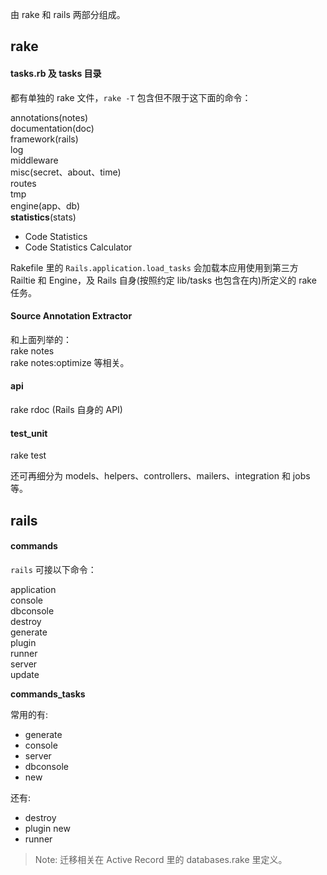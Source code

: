 由 rake 和 rails 两部分组成。

## rake

#### tasks.rb 及 tasks 目录

都有单独的 rake 文件，`rake -T` 包含但不限于这下面的命令：

annotations(notes)  
documentation(doc)  
framework(rails)  
log  
middleware  
misc(secret、about、time)  
routes  
tmp  
engine(app、db)  
**statistics**(stats)  
- Code Statistics
- Code Statistics Calculator

Rakefile 里的 `Rails.application.load_tasks` 会加载本应用使用到第三方 Railtie 和 Engine，及 Rails 自身(按照约定 lib/tasks 也包含在内)所定义的 rake 任务。

#### Source Annotation Extractor

和上面列举的：
<br>
rake notes  
rake notes:optimize 等相关。

#### api

rake rdoc (Rails 自身的 API)

#### test_unit

rake test

还可再细分为 models、helpers、controllers、mailers、integration 和 jobs 等。

## rails

#### commands

`rails` 可接以下命令：

application  
console  
dbconsole  
destroy  
generate  
plugin  
runner  
server  
update

**commands_tasks**

常用的有:  
  - generate
  - console
  - server
  - dbconsole
  - new

还有:
  - destroy
  - plugin new
  - runner

> Note: 迁移相关在 Active Record 里的 databases.rake 里定义。
